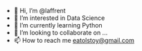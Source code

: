 - 👋 Hi, I’m @laffrent
- 👀 I’m interested in Data Science
- 🌱 I’m currently learning Python
- 💞️ I’m looking to collaborate on ...
- 📫 How to reach me eatolstoy@gmail.com

<!---
laffrent/laffrent is a ✨ special ✨ repository because its `README.md` (this file) appears on your GitHub profile.
You can click the Preview link to take a look at your changes.
--->
